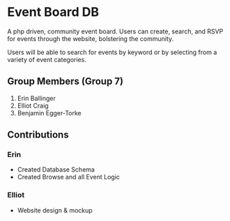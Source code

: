 # Event Board DB

A php driven, community event board. Users can create, search, and RSVP for events through the website, bolstering the community.

Users will be able to search for events by keyword or by selecting from a variety of event categories.

## Group Members (Group 7)

1. Erin Ballinger
2. Elliot Craig
3. Benjamin Egger-Torke

## Contributions

### Erin

- Created Database Schema
- Created Browse and all Event Logic

### Elliot

- Website design & mockup

